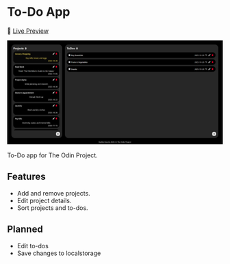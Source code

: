 # To-Do App

📝 [Live Preview](https://stathiskourtis.github.io/To-Do/)

![To-Do App preview](src/images/preveiw.png)

To-Do app for The Odin Project.

## Features

- Add and remove projects.
- Edit project details.
- Sort projects and to-dos.

## Planned

- Edit to-dos
- Save changes to localstorage
